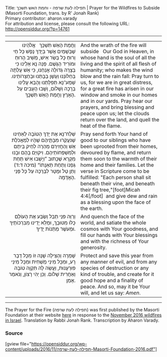 <html>
<head></head>
<body>
Title: תפילה לעת שרפה - וחמת האש תשכך | Prayer for the Wildfires to Subside (Masorti Foundation, trans. by R' Jonah Rank)<br />
Primary contributor: aharon.varady<br />
For attribution and license, please consult the following URL: <a href="http://opensiddur.org/?p=14761">http://opensiddur.org/?p=14761</a>
<p />
<hr />

<table style="margin-left: auto;margin-right: auto;">
<tbody>
<tr><td style="vertical-align:top;" width="46%">
<div class="liturgy" style="text-align: right;"><span lang="he">
וְחֲמַת הָאֵשׁ  תִּשְׁכָּךְ
&nbsp;
אֱלֹהֵינוּ שֶׁבַּשָׁמַיִם
אֲשֶׁר בְּיָדְךָ נֶפֶשׁ כָּל חַי
וְרוּחַ כָּל בְּשַׂר אִישׁ,
מַשִׁיב הָרוּחַ וּמוֹרִיד הַגֶּשֶׁם.
פְּנֵה נָא אֵלֵינוּ 
כִּי בְּצָרָה גְּדוֹלָה אֲנַחְנוּ,
כִּי אֵשׁ עָלְתָה בְּחַלּוֺנֵנוּ 
וְעָשָׁן בְּבָתֵּנוּ וּבְחַצְרוֹתֵינוּ.
שְׁמַע־נָא תְּפִלָּתֵנוּ 
וְהָבֵא עֲלֵינוּ בְּרָכָה וְשָׁלוֹם,
וְשָׁבוּ הֶעָבִים עַל הָאָרֶץ 
וְחֲמַת הָאֵשׁ תִּשְׁכְָּךְ.
</span></div></td>

<td style="vertical-align:top;" width="53%"><div class="english">
And the wrath of the fire will subside
&nbsp;
Our God in Heaven, 
in whose hand is the soul of all the living 
and the spirit of all flesh of humanity; 
who makes the wind blow and the rain fall: 
Pray turn to us, 
for we are in great distress, 
for a great fire has arisen in our window 
and smoke in our homes and in our yards. 
Pray hear our prayers, 
and bring blessing and peace upon us; 
let the clouds return over the land, 
and quell the heat of the flame. 
</div></td></tr>


<tr><td style="vertical-align:top;" width="46%">
<div class="liturgy" style="text-align: right;"><span lang="he">
שְׁלַח־נָא אֶת יָדְךְ הַטּוֹבָה 
לְאַחֵינוּ שֶׁנּעֱקְרוּ מִבָּתֵֶּיהֶם שֶׁהָיוּ
לְמַאֲכֹלֶת אֵשׁ 
וְהַחֲזִירֵם מְהֵרָה לְחֵיק בֵּיתָם 
וּלְמִשְׁפְּחוֹתֵיהֶם.
וִיקוּיַם בָּהֶם וּבָנוּ מִקְרָא שֶׁכָּתוּב
”וְיָשְׁבוּ אִישׁ תַּחַת גַּפְנוֹ 
וְתַחַת תְּאֵנָתוֹ“‏‏‏ <span class="citation">(מיכה ד:ד)</span>
 וְתֵן טַל וּמָטָר לִבְרָכָה 
 עַל כָּל פְּנֵי הָאֲדָמָה.
</span></div></td>

<td style="vertical-align:top;" width="53%"><div class="english">
Pray send forth Your hand of good 
to our siblings who have been uprooted from their homes, 
devoured by flame, 
and return them soon to the warmth of their home 
and their families. 
Let the verse in Scripture come to be fulfilled: 
"Each person shall sit beneath their vine, 
and beneath their fig tree,"[foot]Micah 4:4[/foot]&nbsp;
and give dew and rain 
as a blessing upon the face of the earth. 
</div></td></tr>


<tr><td style="vertical-align:top;" width="46%">
<div class="liturgy" style="text-align: right;"><span lang="he">
וְרַוֵּה פּנֵי תֵבֵל 
וְשַׂבַּע אֶת הָעוֹלָם כֻּלּוֹ מִטּוּבָךְ,
וּמַלֵּא יָדֵינוּ מִבִּרְכוֹתֶיךָ 
וּמֵעשֶׁר מַתְּנוֹת יָדֶיךָ.
</span></div></td>

<td style="vertical-align:top;" width="53%"><div class="english">
And quench the face of the world, 
and satiate the whole cosmos with Your goodness, 
and fill our hands with Your blessings 
and with the richness of Your generosity. 
</div></td></tr>


<tr><td style="vertical-align:top;" width="46%">
<div class="liturgy" style="text-align: right;"><span lang="he">
שָׁמְרָה וְהַצִּילָה שָׁנָה זוֹ מִכָּל דָבָר רָע,
וּמִכָּל מִינֵי מַשְׁחִית וּמִכָּל מִינֵי פּוּרְעָנוּת,
וַעֲשֵׂה לָהּ תִּקְוָה טוֹבָה וְאַחֲרִית שָׁלוֹם.
וְכֵן יְהִי רָצוֹן, וְנֹאמַר אָמֵן.
</span></div></td>

<td style="vertical-align:top;" width="53%"><div class="english">
Protect and save this year from any manner of evil, 
and from any species of destruction or any kind of trouble, 
and create for it good hope and a finality of peace. 
And so, may it be Your will, and let us say: <em>Amen</em>.
</div></td>
</tr>
</tbody></table>


<hr />
The Prayer for the Fire (תפילה לעת שרפה) was first published by the Masorti Foundation at their website <a href="http://www.masorti.org.il/page.php?pid=4222">here</a> in response to the <a href="https://en.wikipedia.org/wiki/November_2016_Israel_wildfires">November 2016 wildfires in Israel</a>. Translation by Rabbi Jonah Rank. Transcription by Aharon Varady. 


<h3>Source</h3>

[gview file="https://opensiddur.org/wp-content/uploads/2016/11/תפילה-לעת-שרפה-Masorti-Foundation-2016.pdf"]
</body>
</html>
